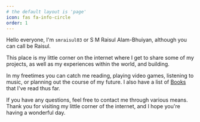 ```yaml
---
# the default layout is 'page'
icon: fas fa-info-circle
order: 1
---
```


Hello everyone, I'm `smraisul03` or S M Raisul Alam-Bhuiyan, although you can call be Raisul. 

This place is my little corner on the internet where I get to share some of my projects, as well as my experiences within the world, and building. 

In my freetimes you can catch me reading, playing video games, listening to music, or planning out the course of my future. I also have a list of [Books](/books/) that I've read thus far. 

If you have any questions, feel free to contact me through various means. Thank you for visiting my little corner of the internet, and I hope you're having a wonderful day. 



